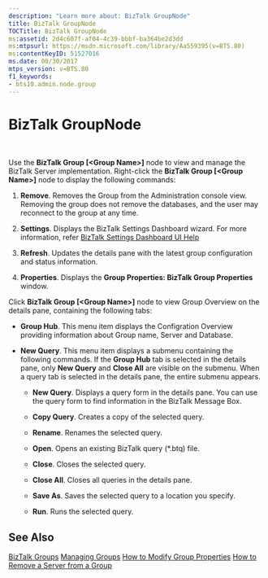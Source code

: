 ```yaml
---
description: "Learn more about: BizTalk GroupNode"
title: BizTalk GroupNode
TOCTitle: BizTalk GroupNode
ms:assetid: 2d4c607f-af04-4c39-bbbf-ba364be2d3dd
ms:mtpsurl: https://msdn.microsoft.com/library/Aa559395(v=BTS.80)
ms:contentKeyID: 51527016
ms.date: 08/30/2017
mtps_version: v=BTS.80
f1_keywords:
- bts10.admin.node.group
---
```


# BizTalk GroupNode

 

Use the **BizTalk Group \[\<Group Name\>\]** node to view and manage the BizTalk Server implementation. Right-click the **BizTalk Group \[\<Group Name\>\]** node to display the following commands:

1.  **Remove**. Removes the Group from the Administration console view. Removing the group does not remove the databases, and the user may reconnect to the group at any time.

2.  **Settings**. Displays the BizTalk Settings Dashboard wizard. For more information, refer [BizTalk Settings Dashboard UI Help](biztalk-settings-dashboard-ui-help.md)

3.  **Refresh**. Updates the details pane with the latest group configuration and status information.

4.  **Properties**. Displays the **Group Properties: BizTalk Group Properties** window.

Click **BizTalk Group \[\<Group Name\>\]** node to view Group Overview on the details pane, containing the following tabs:

  - **Group Hub**. This menu item displays the Configration Overview providing information about Group name, Server and Database.

  - **New Query**. This menu item displays a submenu containing the following commands. If the **Group Hub** tab is selected in the details pane, only **New Query** and **Close All** are visible on the submenu. When a query tab is selected in the details pane, the entire submenu appears.
    
      - **New Query**. Displays a query form in the details pane. You can use the query form to find information in the BizTalk Message Box.
    
      - **Copy Query**. Creates a copy of the selected query.
    
      - **Rename**. Renames the selected query.
    
      - **Open**. Opens an existing BizTalk query (\*.btq) file.
    
      - **Close**. Closes the selected query.
    
      - **Close All**. Closes all queries in the details pane.
    
      - **Save As**. Saves the selected query to a location you specify.
    
      - **Run**. Runs the selected query.

## See Also

[BizTalk Groups](https://msdn.microsoft.com/library/aa559010\(v=bts.80\))  
[Managing Groups](https://msdn.microsoft.com/library/aa560678\(v=bts.80\))  
[How to Modify Group Properties](https://msdn.microsoft.com/library/aa560305\(v=bts.80\))  
[How to Remove a Server from a Group](https://msdn.microsoft.com/library/aa561173\(v=bts.80\))

